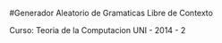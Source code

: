#Generador Aleatorio de Gramaticas Libre de Contexto

Curso: Teoria de la Computacion
UNI - 2014 - 2
